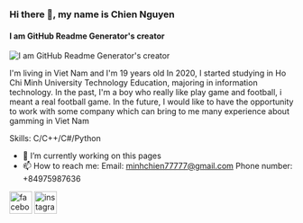 ### Hi there 👋, my name is Chien Nguyen
#### I am GitHub Readme Generator's creator
![I am GitHub Readme Generator's creator](https://arturssmirnovs.github.io/github-profile-readme-generator/images/banner.png)

I'm living in Viet Nam and I'm 19 years old
In 2020, I started studying in Ho Chi Minh University Technology Education, majoring in information technology.
In the past, I'm a boy who really like play game and football, i meant a real football game.
In the future, I would like to have the opportunity to work with some company which can bring to me many experience about gamming in Viet Nam

Skills: C/C++/C#/Python

- 🔭 I’m currently working on this pages 
- 📫 How to reach me: Email: minhchien77777@gmail.com 
                       Phone number: +84975987636 


[<img src='https://cdn.jsdelivr.net/npm/simple-icons@3.0.1/icons/facebook.svg' alt='facebook' height='40'>](https://www.facebook.com/https://www.facebook.com/profile.php?id=100014328606763)  [<img src='https://cdn.jsdelivr.net/npm/simple-icons@3.0.1/icons/instagram.svg' alt='instagram' height='40'>](https://www.instagram.com/https://www.instagram.com/_mchien//)  



<!---
mchien2002/mchien2002 is a ✨ special ✨ repository because its `README.md` (this file) appears on your GitHub profile.
You can click the Preview link to take a look at your changes.
--->
